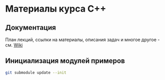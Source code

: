 # Материалы курса C++
## Документация
План лекций, ссылки на материалы, описания задач и многое другое - см. [Wiki](https://github.com/itiviti-cpp-2022/syllabus/wiki)

## Инициализация модулей примеров
```bash
git submodule update --init
```
